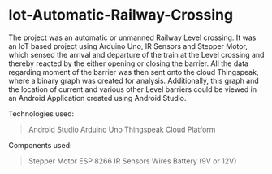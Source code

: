 # Iot-Automatic-Railway-Crossing
The project was an automatic or unmanned Railway Level crossing. It was an IoT based project using Arduino Uno, IR Sensors and Stepper Motor, which sensed the arrival and departure of the train at the Level crossing and thereby reacted by the either opening or closing the barrier. All the data regarding moment of the barrier was then sent onto the cloud Thingspeak, where a binary graph was created for analysis. Additionally, this graph and the location of current and various other Level barriers could be viewed in an Android Application created using Android Studio.

Technologies used:
>Android Studio
>Arduino Uno
>Thingspeak Cloud Platform

Components used:
>Stepper Motor
>ESP 8266
>IR Sensors
>Wires
>Battery (9V or 12V)

